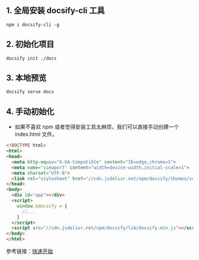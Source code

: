 ## 1. 全局安装 docsify-cli 工具

```
npm i docsify-cli -g
```

## 2. 初始化项目

```
docsify init ./docs
```

## 3. 本地预览

```
docsify serve docs
```

## 4. 手动初始化

- 如果不喜欢 npm 或者觉得安装工具太麻烦，我们可以直接手动创建一个 index.html 文件。

```html
<!DOCTYPE html>
<html>
<head>
  <meta http-equiv="X-UA-Compatible" content="IE=edge,chrome=1">
  <meta name="viewport" content="width=device-width,initial-scale=1">
  <meta charset="UTF-8">
  <link rel="stylesheet" href="//cdn.jsdelivr.net/npm/docsify/themes/vue.css">
</head>
<body>
  <div id="app"></div>
  <script>
    window.$docsify = {
      //...
    }
  </script>
  <script src="//cdn.jsdelivr.net/npm/docsify/lib/docsify.min.js"></script>
</body>
</html>
```
参考链接：[快速开始](https://docsify.js.org/#/zh-cn/quickstart)